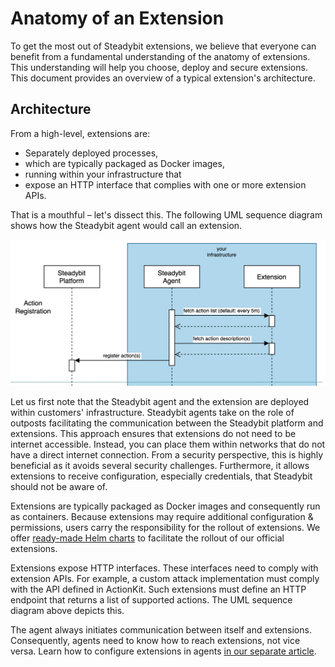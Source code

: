 # Anatomy of an Extension

To get the most out of Steadybit extensions, we believe that everyone can benefit from a fundamental understanding of the anatomy of extensions. This understanding will help you choose, deploy and secure extensions. This document provides an overview of a typical extension's architecture.

## Architecture

From a high-level, extensions are:

* Separately deployed processes,
* which are typically packaged as Docker images,
* running within your infrastructure that
* expose an HTTP interface that complies with one or more extension APIs.

That is a mouthful – let's dissect this. The following UML sequence diagram shows how the Steadybit agent would call an extension.

![UML sequence diagram showing how an extension implementing ActionKit APIs would be called by the Steadybit agent.](<../../.gitbook/assets/action-kit-sequence-diagram.png>)

Let us first note that the Steadybit agent and the extension are deployed within customers' infrastructure. Steadybit agents take on the role of outposts facilitating the communication between the Steadybit platform and extensions. This approach ensures that extensions do not need to be internet accessible. Instead, you can place them within networks that do not have a direct internet connection. From a security perspective, this is highly beneficial as it avoids several security challenges. Furthermore, it allows extensions to receive configuration, especially credentials, that Steadybit should not be aware of.

Extensions are typically packaged as Docker images and consequently run as containers. Because extensions may require additional configuration & permissions, users carry the responsibility for the rollout of extensions. We offer [ready-made Helm charts](https://github.com/steadybit/helm-charts) to facilitate the rollout of our official extensions.

Extensions expose HTTP interfaces. These interfaces need to comply with extension APIs. For example, a custom attack implementation must comply with the API defined in ActionKit. Such extensions must define an HTTP endpoint that returns a list of supported actions. The UML sequence diagram above depicts this.

The agent always initiates communication between itself and extensions. Consequently, agents need to know how to reach extensions, not vice versa. Learn how to configure extensions in agents [in our separate article](extension-installation.md).
